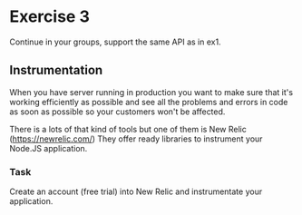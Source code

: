 # Exercise 3

Continue in your groups, support the same API as in ex1.

## Instrumentation

When you have server running in production you want to make sure that it's working efficiently as possible and see all the problems and errors in code as soon as possible so your customers won't be affected.

There is a lots of that kind of tools but one of them is New Relic (https://newrelic.com/)
They offer ready libraries to instrument your Node.JS application.


### Task
Create an account (free trial) into New Relic and instrumentate your application.

